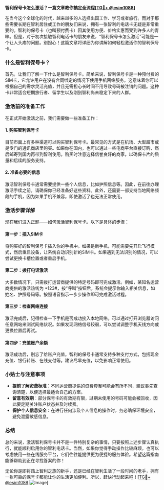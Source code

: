 **智利保号卡怎么激活？一篇文章教你搞定全流程[[TG💪+ @esim1088](https://t.me/s/esim1088)]**

在当今这个全球化的时代，越来越多的人选择出国工作、学习或者旅行。而对于那些需要长期在智利居住或工作的朋友们来说，拥有一张智利的电话卡无疑是非常重要的。智利的保号卡（也叫预付费卡）因其使用方便、价格实惠而受到许多人的青睐。但是，对于初次接触智利电话卡的朋友来说，“智利保号卡怎么激活”可能是一个让人头疼的问题。别担心！这篇文章将详细为你讲解如何轻松激活你的智利保号卡。

### 什么是智利保号卡？

首先，让我们了解一下什么是智利保号卡。简单来说，智利保号卡是一种预付费的SIM卡，它允许用户在没有合同绑定的情况下使用手机网络服务。这意味着你可以根据自己的需求灵活充值，并且无需担心长时间不用导致号码被注销的问题。这种卡非常适合短期旅行者、留学生以及刚到智利尚未稳定下来的人群。

### 激活前的准备工作

在正式开始激活之前，我们需要做一些准备工作：

#### 1. 购买智利保号卡

目前市面上有多种渠道可以购买智利保号卡。最常见的方式是在机场、大型超市或是专门的通讯商店里购买。如果你在国内，也可以通过一些电商平台直接订购，然后邮寄到国内再带到智利使用。购买时注意选择信誉良好的商家，以确保卡片的质量和后续的服务支持。

#### 2. 准备必要的信息

激活智利保号卡通常需要提供一些个人信息，比如护照信息等。因此，在前往办理激活手续之前，请确保你已经准备好这些资料。此外，还需要一部支持当地网络频段的手机，因为如果手机不兼容，即使激活了也无法正常使用。

### 激活步骤详解

现在我们进入正题——如何激活智利保号卡。以下是具体的步骤：

#### 第一步：插入SIM卡

将购买好的智利保号卡插入你的手机中。如果是新手机，可能需要先开启飞行模式，然后重启设备，让系统自动识别新的SIM卡。如果遇到无法识别的情况，可以尝试更换卡槽位置或者重启手机。

#### 第二步：拨打电话激活

大多数情况下，只需拨打运营商提供的特定号码即可完成激活。例如，某知名运营商提供的激活热线为 *123#，按“呼叫”按钮后，系统会提示你输入相关信息，如姓名、护照号码等。按照语音指示一步步操作即可完成激活过程。

#### 第三步：检查网络连接

激活完成后，记得检查一下手机是否成功接入本地网络。可以通过打开浏览器访问任意网站来测试网络状况。如果发现网络信号较弱，可以尝试调整手机天线方向或更换位置后再试。

#### 第四步：充值账户余额

激活成功后，别忘了给账户充值。智利的保号卡通常支持多种支付方式，包括现金充值、银行转账、在线支付等。建议尽早充值，以免影响正常使用。

### 小贴士与注意事项

- **提前了解资费标准**：不同运营商提供的资费套餐可能会有所不同，建议事先查询清楚，以便选择最适合自己的方案。
- **留意有效期**：部分保号卡的有效期有限，过期未使用的号码可能会被回收，因此要定期关注账户状态并及时续费。
- **保护个人信息安全**：在进行任何涉及个人信息的操作时，务必确保环境安全，避免泄露敏感信息。

### 总结

总的来说，激活智利保号卡并不是一件特别复杂的事情，只要按照上述步骤认真执行，就能顺利启用你的智利电话卡。当然，如果你觉得手动操作比较麻烦，也可以考虑使用一些在线服务平台，它们往往能提供更为便捷的服务体验。希望这篇指南能够帮助到正在寻找答案的你！

无论你是即将踏上智利之旅的新手，还是已经在智利生活了一段时间的老手，拥有一张可靠的保号卡都能让你的生活更加便利。所以，赶快行动起来吧！[[TG💪+ @esim1088](https://t.me/s/esim1088) ![Image](https://i.postimg.cc/4NQfJmqS/Snipaste-2025-05-13-00-14-12.png)]